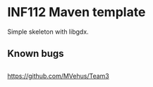 # INF112 Maven template 
Simple skeleton with libgdx. 


## Known bugs

##

https://github.com/MVehus/Team3
